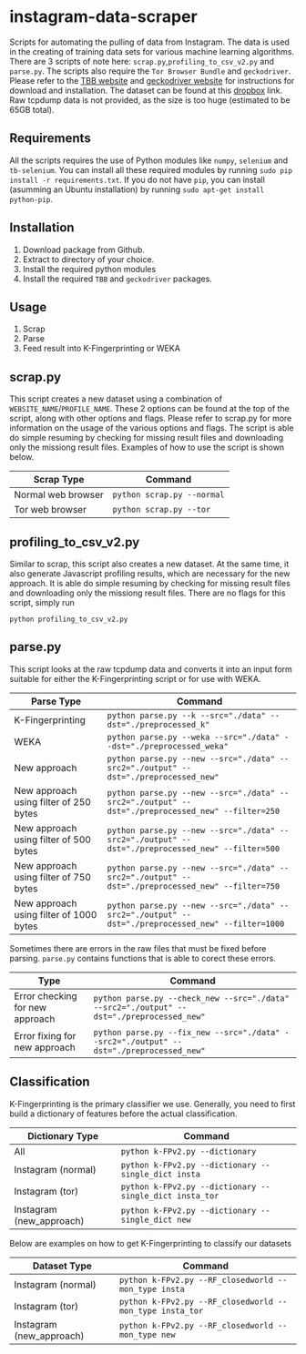 # instagram-data-scraper

Scripts for automating the pulling of data from Instagram. The data is used in the creating of training data sets for various machine learning algorithms. There are 3 scripts of note here: `scrap.py`,`profiling_to_csv_v2.py` and `parse.py`. The scripts also require the `Tor Browser Bundle` and `geckodriver`. Please refer to the [TBB website](https://www.torproject.org/download/) and [geckodriver website](https://github.com/mozilla/geckodriver/releases) for instructions for download and installation. The dataset can be found at this [dropbox](https://www.dropbox.com/sh/9cyjc5rfssuryj9/AADNOPs2OGT6fwjhBuPNsMKWa?dl=0) link. Raw tcpdump data is not provided, as the size is too huge (estimated to be 65GB total). 

## Requirements

All the scripts requires the use of Python modules like `numpy`, `selenium` and `tb-selenium`. You can install all these required modules by running `sudo pip install -r requirements.txt`. If you do not have `pip`, you can install (asumming an Ubuntu installation) by running `sudo apt-get install python-pip`.

## Installation

1. Download package from Github.
1. Extract to directory of your choice.
1. Install the required python modules
1. Install the required `TBB` and `geckodriver` packages.

## Usage

1. Scrap
1. Parse
1. Feed result into K-Fingerprinting or WEKA

## scrap.py

This script creates a new dataset using a combination of `WEBSITE_NAME`/`PROFILE_NAME`. These 2 options can be found at the top of the script, along with other options and flags. Please refer to scrap.py for more information on the usage of the various options and flags. The script is able do simple resuming by checking for missing result files and downloading only the missiong result files. Examples of how to use the script is shown below.

Scrap Type | Command
---------- | -------
Normal web browser | `python scrap.py --normal`
Tor web browser | `python scrap.py --tor`

## profiling_to_csv_v2.py

Similar to scrap, this script also creates a new dataset. At the same time, it also generate Javascript profiling results, which are necessary for the new approach. It is able do simple resuming by checking for missing result files and downloading only the missiong  result files. There are no flags for this script, simply run

`python profiling_to_csv_v2.py`

## parse.py

This script looks at the raw tcpdump data and converts it into an input form suitable for either the K-Fingerprinting script or for use with WEKA. 

Parse Type | Command
---------- | -------
K-Fingerprinting | `python parse.py --k --src="./data" --dst="./preprocessed_k"`
WEKA | `python parse.py --weka --src="./data" --dst="./preprocessed_weka"`
New approach | `python parse.py --new --src="./data" --src2="./output" --dst="./preprocessed_new"`
New approach using filter of 250 bytes | `python parse.py --new --src="./data" --src2="./output" --dst="./preprocessed_new" --filter=250`
New approach using filter of 500 bytes | `python parse.py --new --src="./data" --src2="./output" --dst="./preprocessed_new" --filter=500`
New approach using filter of 750 bytes | `python parse.py --new --src="./data" --src2="./output" --dst="./preprocessed_new" --filter=750`
New approach using filter of 1000 bytes | `python parse.py --new --src="./data" --src2="./output" --dst="./preprocessed_new" --filter=1000`

Sometimes there are errors in the raw files that must be fixed before parsing. `parse.py` contains functions that is able to corect these errors.

Type | Command
---- | -------
Error checking for new approach | `python parse.py --check_new --src="./data" --src2="./output" --dst="./preprocessed_new"`
Error fixing for new approach | `python parse.py --fix_new --src="./data" --src2="./output" --dst="./preprocessed_new"`

## Classification

K-Fingerprinting is the primary classifier we use. Generally, you need to first build a dictionary of features before the actual classification. 

Dictionary Type | Command
--------------- | -------
All | `python k-FPv2.py --dictionary`
Instagram (normal) | `python k-FPv2.py --dictionary --single_dict insta`
Instagram (tor) | `python k-FPv2.py --dictionary --single_dict insta_tor`
Instagram (new_approach) | `python k-FPv2.py --dictionary --single_dict new`

Below are examples on how to get K-Fingerprinting to classify our datasets

Dataset Type | Command
------------ | -------
Instagram (normal) | `python k-FPv2.py --RF_closedworld --mon_type insta`
Instagram (tor) | `python k-FPv2.py --RF_closedworld --mon_type insta_tor`
Instagram (new_approach) | `python k-FPv2.py --RF_closedworld --mon_type new`
